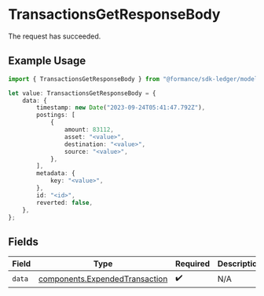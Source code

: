 # TransactionsGetResponseBody

The request has succeeded.

## Example Usage

```typescript
import { TransactionsGetResponseBody } from "@formance/sdk-ledger/models/operations";

let value: TransactionsGetResponseBody = {
    data: {
        timestamp: new Date("2023-09-24T05:41:47.792Z"),
        postings: [
            {
                amount: 83112,
                asset: "<value>",
                destination: "<value>",
                source: "<value>",
            },
        ],
        metadata: {
            key: "<value>",
        },
        id: "<id>",
        reverted: false,
    },
};
```

## Fields

| Field                                                                            | Type                                                                             | Required                                                                         | Description                                                                      |
| -------------------------------------------------------------------------------- | -------------------------------------------------------------------------------- | -------------------------------------------------------------------------------- | -------------------------------------------------------------------------------- |
| `data`                                                                           | [components.ExpendedTransaction](../../models/components/expendedtransaction.md) | :heavy_check_mark:                                                               | N/A                                                                              |